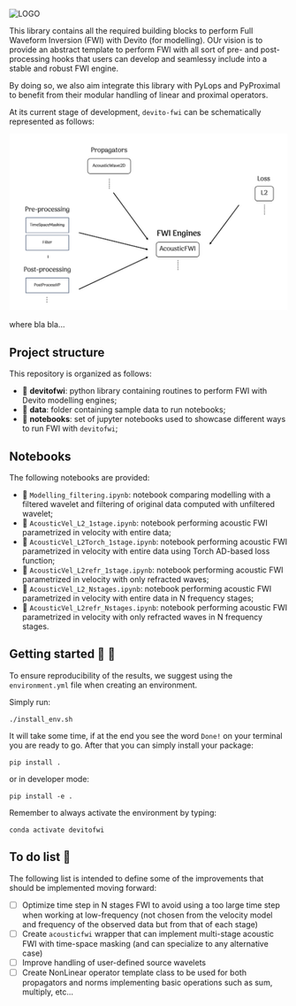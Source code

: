 ![LOGO](https://github.com/DIG-Kaust/Project_Template/blob/master/logo.png)

This library contains all the required building blocks to perform Full Waveform Inversion (FWI) with Devito (for modelling). 
OUr vision is to provide an abstract template to perform FWI with all sort of pre- and post-processing hooks that users can 
develop and seamlessy include into a stable and robust FWI engine.

By doing so, we also aim integrate this library with PyLops and PyProximal to benefit from their modular handling of linear 
and proximal operators.

At its current stage of development, ``devito-fwi`` can be schematically represented as follows:

![DevitoFWIschematic](https://github.com/DIG-Kaust/Devito-fwi/blob/main/asset/fwistructure.png)

where bla bla...

## Project structure
This repository is organized as follows:

* :open_file_folder: **devitofwi**: python library containing routines to perform FWI with Devito modelling engines;
* :open_file_folder: **data**: folder containing sample data to run notebooks;
* :open_file_folder: **notebooks**: set of jupyter notebooks used to showcase different ways to run FWI with ``devitofwi``;

## Notebooks
The following notebooks are provided:
 
- :orange_book: ``Modelling_filtering.ipynb``: notebook comparing modelling with a filtered wavelet and filtering of original data computed with unfiltered wavelet;
- :orange_book: ``AcousticVel_L2_1stage.ipynb``: notebook performing acoustic FWI parametrized in velocity with entire data;
- :orange_book: ``AcousticVel_L2Torch_1stage.ipynb``: notebook performing acoustic FWI parametrized in velocity with entire data using Torch AD-based loss function;
- :orange_book: ``AcousticVel_L2refr_1stage.ipynb``: notebook performing acoustic FWI parametrized in velocity with only refracted waves;
- :orange_book: ``AcousticVel_L2_Nstages.ipynb``: notebook performing acoustic FWI parametrized in velocity with entire data in N frequency stages;
- :orange_book: ``AcousticVel_L2refr_Nstages.ipynb``: notebook performing acoustic FWI parametrized in velocity with only refracted waves in N frequency stages.


## Getting started :space_invader: :robot:
To ensure reproducibility of the results, we suggest using the `environment.yml` file when creating an environment.

Simply run:
```
./install_env.sh
```
It will take some time, if at the end you see the word `Done!` on your terminal you are ready to go. After that you can simply install your package:
```
pip install .
```
or in developer mode:
```
pip install -e .
```

Remember to always activate the environment by typing:
```
conda activate devitofwi
```

## To do list :memo:

The following list is intended to define some of the improvements that should be implemented moving forward:

- [ ] Optimize time step in N stages FWI to avoid using a too large time step when working at low-frequency 
      (not chosen from the velocity model and frequency of the observed data  but from that of each stage)
- [ ] Create ``acousticfwi`` wrapper that can implement multi-stage acoustic FWI with time-space masking
      (and can specialize to any alternative case)
- [ ] Improve handling of user-defined source wavelets
- [ ] Create NonLinear operator template class to be used for both propagators and norms implementing basic operations such as
      sum, multiply, etc...